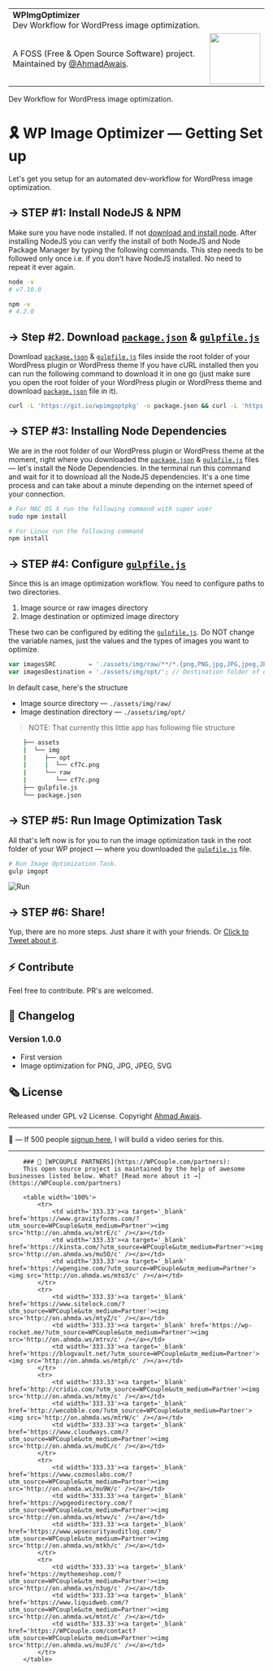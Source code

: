 <table width="100%">
    <tr>
        <td align="left" width="100%" colspan="2">
            <strong>WPImgOptimizer</strong><br />
            Dev Workflow for WordPress image optimization.
        </td>
    </tr>
    <tr>
        <td>
            A FOSS (Free & Open Source Software) project. Maintained by <a href="https://github.com/ahmadawais">@AhmadAwais</a>.
        </td>
        <td align="center">
            <a href="https://AhmadAwais.com/">
                <img src="https://i.imgur.com/Asg4d3k.png" width="100" />
            </a>
        </td>
    </tr>
</table>

Dev Workflow for WordPress image optimization.

# 🎗 WP Image Optimizer — Getting Set up
Let's get you setup for an automated dev-workflow for WordPress image optimization.

## → STEP #1: Install NodeJS & NPM
Make sure you have node installed. If not [download and install node](https://nodejs.org/en/download/).
After installing NodeJS you can verify the install of both NodeJS and Node Package Manager by typing the following commands. This step needs to be followed only once i.e. if you don't have NodeJS installed. No need to repeat it ever again.

```bash
node -v
# v7.10.0

npm -v
# 4.2.0
```

## → Step #2. Download [`package.json`](https://git.io/wpimgoptpkg) & [`gulpfile.js`](https://git.io/wpimgoptgfjs)

Download [`package.json`](https://git.io/wpimgoptpkg) & [`gulpfile.js`](https://git.io/wpimgoptgfjs) files inside the root folder of your WordPress plugin or WordPress theme
If you have cURL installed then you can run the following command to download it in one go (just make sure you open the root folder of your WordPress plugin or WordPress theme and download [`package.json`](https://git.io/vHLHg) file in it).

```bash
curl -L 'https://git.io/wpimgoptpkg' -o package.json && curl -L 'https://git.io/wpimgoptgfjs' -o gulpfile.js
```

## → STEP #3: Installing Node Dependencies

We are in the root folder of our WordPress plugin or WordPress theme at the moment, right where you downloaded the [`package.json`](https://git.io/wpimgoptpkg) & [`gulpfile.js`](https://git.io/wpimgoptgfjs) files — let's install the Node Dependencies. In the terminal run this command and wait for it to download all the NodeJS dependencies. It's a one time process and can take about a minute depending on the internet speed of your connection.

```bash
# For MAC OS X run the following command with super user
sudo npm install

# For Linux run the following command
npm install
```

## → STEP #4: Configure [`gulpfile.js`](https://git.io/wpimgoptgfjs)

Since this is an image optimization workflow. You need to configure paths to two directories. 

1. Image source or raw images directory
2. Image destination or optimized image directory

These two can be configured by editing the [`gulpfile.js`](https://git.io/wpimgoptgfjs). Do NOT change the variable names, just the values and the types of images you want to optimize.

```js
var imagesSRC         = './assets/img/raw/**/*.{png,PNG,jpg,JPG,jpeg,JPEG,gif,GIF,svg,SVG}'; // Source folder of images which should be optimized.
var imagesDestination = './assets/img/opt/'; // Destination folder of optimized images. Must be different from the imagesSRC folder.

```

In default case, here's the structure
- Image source directory — `./assets/img/raw/`
- Image destination directory — `./assets/img/opt/`

> NOTE: That currently this little app has following file structure
```bash
    ├── assets
    |  └── img
    |     ├── opt
    |     |  └── cf7c.png
    |     └── raw
    |        └── cf7c.png
    ├── gulpfile.js
    └── package.json
```

## → STEP #5: Run Image Optimization Task

All that's left now is for you to run the image optimization task in the root folder of your WP project — where you downloaded the [`gulpfile.js`](https://git.io/wpimgoptgfjs) file.

```bash
# Run Image Optimization Task.
gulp imgopt
```
![Run](https://i.imgur.com/pu3z6cf.png)

## → STEP #6: Share!

Yup, there are no more steps. Just share it with your friends. Or [Click to Tweet about it](https://twitter.com/home?status=%F0%9F%94%A5%20WPImgOpt%3A%20A%20%23Gulp%20Dev-Workflow%20automation%20by%20%40MrAhmadAwais%20%26%20%40MaedahBatool%20to%20optimize%20your%20%23WordPress%20images%20%E2%86%92%20ahmda.ws/WPImgOpt).

## ⚡️ Contribute
Feel free to contribute. PR's are welcomed.

## 📣 Changelog

### Version 1.0.0 

- First version
- Image optimization for PNG, JPG, JPEG, SVG

## 🗞 License
Released under GPL v2 License.
Copyright [Ahmad Awais](https://AhmadAwais.com/).

---

🙌 — If 500 people [signup here](http://eepurl.com/cLwjeH), I will build a video series for this.

---

		### 🙌 [WPCOUPLE PARTNERS](https://WPCouple.com/partners):
		This open source project is maintained by the help of awesome businesses listed below. What? [Read more about it →](https://WPCouple.com/partners)

		<table width='100%'>
			<tr>
				<td width='333.33'><a target='_blank' href='https://www.gravityforms.com/?utm_source=WPCouple&utm_medium=Partner'><img src='http://on.ahmda.ws/mtrE/c' /></a></td>
				<td width='333.33'><a target='_blank' href='https://kinsta.com/?utm_source=WPCouple&utm_medium=Partner'><img src='http://on.ahmda.ws/mu5O/c' /></a></td>
				<td width='333.33'><a target='_blank' href='https://wpengine.com/?utm_source=WPCouple&utm_medium=Partner'><img src='http://on.ahmda.ws/mto3/c' /></a></td>
			</tr>
			<tr>
				<td width='333.33'><a target='_blank' href='https://www.sitelock.com/?utm_source=WPCouple&utm_medium=Partner'><img src='http://on.ahmda.ws/mtyZ/c' /></a></td>
				<td width='333.33'><a target='_blank' href='https://wp-rocket.me/?utm_source=WPCouple&utm_medium=Partner'><img src='http://on.ahmda.ws/mtrv/c' /></a></td>
				<td width='333.33'><a target='_blank' href='https://blogvault.net/?utm_source=WPCouple&utm_medium=Partner'><img src='http://on.ahmda.ws/mtph/c' /></a></td>
			</tr>
			<tr>
				<td width='333.33'><a target='_blank' href='http://cridio.com/?utm_source=WPCouple&utm_medium=Partner'><img src='http://on.ahmda.ws/mtmy/c' /></a></td>
				<td width='333.33'><a target='_blank' href='http://wecobble.com/?utm_source=WPCouple&utm_medium=Partner'><img src='http://on.ahmda.ws/mtrW/c' /></a></td>
				<td width='333.33'><a target='_blank' href='https://www.cloudways.com/?utm_source=WPCouple&utm_medium=Partner'><img src='http://on.ahmda.ws/mu0C/c' /></a></td>
			</tr>
			<tr>
				<td width='333.33'><a target='_blank' href='https://www.cozmoslabs.com/?utm_source=WPCouple&utm_medium=Partner'><img src='http://on.ahmda.ws/mu9W/c' /></a></td>
				<td width='333.33'><a target='_blank' href='https://wpgeodirectory.com/?utm_source=WPCouple&utm_medium=Partner'><img src='http://on.ahmda.ws/mtwv/c' /></a></td>
				<td width='333.33'><a target='_blank' href='https://www.wpsecurityauditlog.com/?utm_source=WPCouple&utm_medium=Partner'><img src='http://on.ahmda.ws/mtkh/c' /></a></td>
			</tr>
			<tr>
				<td width='333.33'><a target='_blank' href='https://mythemeshop.com/?utm_source=WPCouple&utm_medium=Partner'><img src='http://on.ahmda.ws/n3ug/c' /></a></td>
				<td width='333.33'><a target='_blank' href='https://www.liquidweb.com/?utm_source=WPCouple&utm_medium=Partner'><img src='http://on.ahmda.ws/mtnt/c' /></a></td>
				<td width='333.33'><a target='_blank' href='https://WPCouple.com/contact?utm_source=WPCouple&utm_medium=Partner'><img src='http://on.ahmda.ws/mu3F/c' /></a></td>
			</tr>
		</table>
		
